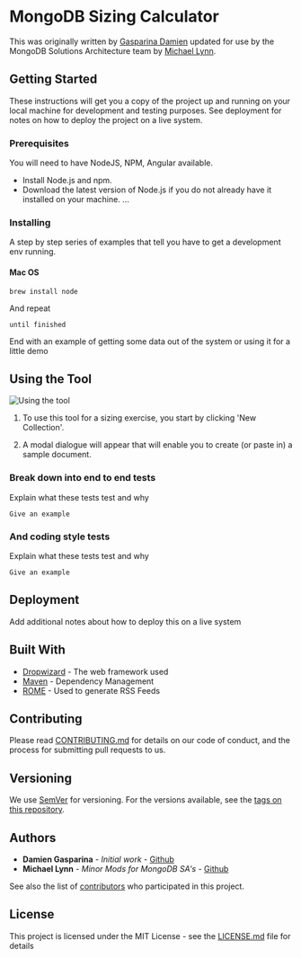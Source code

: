# MongoDB Sizing Calculator

This was originally written by [Gasparina Damien](http://github.com/dabz/) updated for use by the MongoDB Solutions Architecture team by [Michael Lynn](http://github.com/mrlynn).

## Getting Started

These instructions will get you a copy of the project up and running on your local machine for development and testing purposes. See deployment for notes on how to deploy the project on a live system.

### Prerequisites

You will need to have NodeJS, NPM, Angular available.

* Install Node.js and npm. 
* Download the latest version of Node.js if you do not already have it installed on your machine. ...

### Installing

A step by step series of examples that tell you have to get a development env running.

#### Mac OS

```
brew install node
```

And repeat

```
until finished
```

End with an example of getting some data out of the system or using it for a little demo

## Using the Tool
![Using the tool](https://github.com/mrlynn/mongo-sizing/blob/master/mongosizing.gif)

1. To use this tool for a sizing exercise, you start by clicking 'New Collection'.

1. A modal dialogue will appear that will enable you to create (or paste in) a sample document. 

### Break down into end to end tests

Explain what these tests test and why

```
Give an example
```

### And coding style tests

Explain what these tests test and why

```
Give an example
```

## Deployment

Add additional notes about how to deploy this on a live system

## Built With

* [Dropwizard](http://www.dropwizard.io/1.0.2/docs/) - The web framework used
* [Maven](https://maven.apache.org/) - Dependency Management
* [ROME](https://rometools.github.io/rome/) - Used to generate RSS Feeds

## Contributing

Please read [CONTRIBUTING.md](https://gist.github.com/PurpleBooth/b24679402957c63ec426) for details on our code of conduct, and the process for submitting pull requests to us.

## Versioning

We use [SemVer](http://semver.org/) for versioning. For the versions available, see the [tags on this repository](https://github.com/your/project/tags). 

## Authors

* **Damien Gasparina** - *Initial work* - [Github](https://github.com/DABZ)
* **Michael Lynn** - *Minor Mods for MongoDB SA's* - [Github](https://github.com/mrlynn)


See also the list of [contributors](https://github.com/your/project/contributors) who participated in this project.

## License

This project is licensed under the MIT License - see the [LICENSE.md](LICENSE.md) file for details
